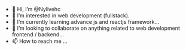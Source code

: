 - 👋 Hi, I’m @Nylivehc
- 👀 I’m interested in web development (fullstack).
- 🌱 I’m currently learning advance js and reactjs framework...
- 💞️ I’m looking to collaborate on anything related to web development frontend / backend...
- 📫 How to reach me ...

<!---
Nylivehc/Nylivehc is a ✨ special ✨ repository because its `README.md` (this file) appears on your GitHub profile.
You can click the Preview link to take a look at your changes.
--->

